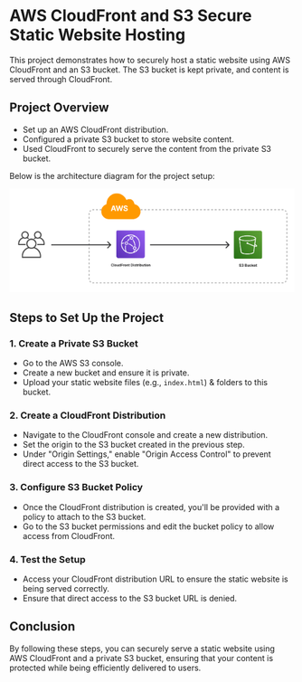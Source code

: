 # AWS CloudFront and S3 Secure Static Website Hosting

This project demonstrates how to securely host a static website using AWS CloudFront and an S3 bucket. The S3 bucket is kept private, and content is served through CloudFront.

## Project Overview

* Set up an AWS CloudFront distribution.
* Configured a private S3 bucket to store website content.
* Used CloudFront to securely serve the content from the private S3 bucket.

Below is the architecture diagram for the project setup:

![Project Architecture Diagram](S3_CloudFront_Project.png)

## Steps to Set Up the Project

### 1. Create a Private S3 Bucket

* Go to the AWS S3 console.
* Create a new bucket and ensure it is private.
* Upload your static website files (e.g., `index.html`) & folders to this bucket.

### 2. Create a CloudFront Distribution

* Navigate to the CloudFront console and create a new distribution.
* Set the origin to the S3 bucket created in the previous step.
* Under "Origin Settings," enable "Origin Access Control" to prevent direct access to the S3 bucket.

### 3. Configure S3 Bucket Policy

* Once the CloudFront distribution is created, you'll be provided with a policy to attach to the S3 bucket.
* Go to the S3 bucket permissions and edit the bucket policy to allow access from CloudFront.

### 4. Test the Setup

* Access your CloudFront distribution URL to ensure the static website is being served correctly.
* Ensure that direct access to the S3 bucket URL is denied.

## Conclusion

By following these steps, you can securely serve a static website using AWS CloudFront and a private S3 bucket, ensuring that your content is protected while being efficiently delivered to users.
